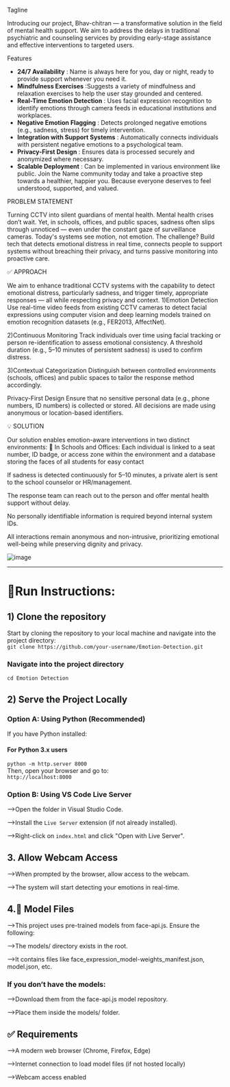 Tagline

Introducing our project, Bhav-chitran — a transformative solution in the field of mental health support.
We aim to address the delays in traditional psychiatric and counseling services by providing early-stage assistance and effective interventions to targeted users.



Features
* **24/7 Availability** : Name is always here for you, day or night, ready to provide support whenever you need it.
* **Mindfulness Exercises** :Suggests a variety of mindfulness and relaxation exercises to help the user stay grounded and centered.
* **Real-Time Emotion Detection** : Uses facial expression recognition to identify emotions through camera feeds in educational institutions and workplaces.
* **Negative Emotion Flagging** : Detects prolonged negative emotions (e.g., sadness, stress) for timely intervention.
* **Integration with Support Systems** : Automatically connects individuals with persistent negative emotions to a psychological team.
* **Privacy-First Design** : Ensures data is processed securely and anonymized where necessary.
* **Scalable Deployment** : Can be implemented in various environment like public.
Join the Name community today and take a proactive step towards a healthier, happier you.
Because everyone deserves to feel understood, supported, and valued.

PROBLEM STATEMENT

Turning CCTV into silent guardians of mental health. Mental health crises don’t wait. Yet, in schools, offices, and public spaces, sadness often slips through unnoticed — even under the constant gaze of surveillance cameras. Today's systems see motion, not emotion. The challenge? Build tech that detects emotional distress in real time, connects people to support systems without breaching their privacy, and turns passive monitoring into proactive care.

✅ APPROACH

We aim to enhance traditional CCTV systems with the capability to detect emotional distress, particularly sadness, and trigger timely, appropriate responses — all while respecting privacy and context.
1)Emotion Detection Use real-time video feeds from existing CCTV cameras to detect facial expressions using computer vision and deep learning models trained on emotion recognition datasets (e.g., FER2013, AffectNet).

2)Continuous Monitoring Track individuals over time using facial tracking or person re-identification to assess emotional consistency. A threshold duration (e.g., 5–10 minutes of persistent sadness) is used to confirm distress.

3)Contextual Categorization Distinguish between controlled environments (schools, offices) and public spaces to tailor the response method accordingly.

Privacy-First Design Ensure that no sensitive personal data (e.g., phone numbers, ID numbers) is collected or stored. All decisions are made using anonymous or location-based identifiers.

💡 SOLUTION

Our solution enables emotion-aware interventions in two distinct environments:
🏫 In Schools and Offices:
Each individual is linked to a seat number, ID badge, or access zone within the environment and a database storing the faces of all students for easy contact

If sadness is detected continuously for 5–10 minutes, a private alert is sent to the school counselor or HR/management.

The response team can reach out to the person and offer mental health support without delay.

No personally identifiable information is required beyond internal system IDs.

All interactions remain anonymous and non-intrusive, prioritizing emotional well-being while preserving dignity and privacy.

![image](https://github.com/user-attachments/assets/b1dbeaf1-9799-4fba-9031-5d10878b1868)<br><hr>

# 🚀Run Instructions:

## 1) Clone the repository<br>
Start by cloning the repository to your local machine and navigate into the project directory:<br>
```git clone https://github.com/your-username/Emotion-Detection.git```<br>

### Navigate into the project directory
```cd Emotion Detection```<br>

## 2)<b> Serve the Project Locally</b><br>
### Option A: Using Python (Recommended)<br>
If you have Python installed:
#### For Python 3.x users<br>
```python -m http.server 8000 ```<br>
Then, open your browser and go to:<br>
```http://localhost:8000```<br>
### <b>Option B: Using VS Code Live Server</b><br>
-->Open the folder in Visual Studio Code.<br>

-->Install the ```Live Server``` extension (if not already installed).<br>

-->Right-click on ```index.html``` and click "Open with Live Server".<br>

## 3. Allow Webcam Access <br>
-->When prompted by the browser, allow access to the webcam.<br>

-->The system will start detecting your emotions in real-time.<br>
## 4.📁 Model Files<br>
-->This project uses pre-trained models from face-api.js. Ensure the following:<br>

-->The models/ directory exists in the root.<br>

-->It contains files like face_expression_model-weights_manifest.json, model.json, etc.<br>

### If you don’t have the models:<br>

-->Download them from the face-api.js model repository.<br>

-->Place them inside the models/ folder.<br>

## ✅ Requirements <br>
-->A modern web browser (Chrome, Firefox, Edge)<br>

-->Internet connection to load model files (if not hosted locally)<br>

-->Webcam access enabled<br>









